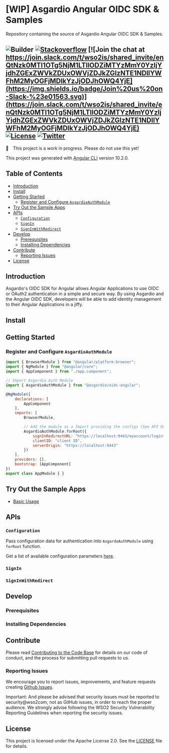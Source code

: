 # [WIP] Asgardio Angular OIDC SDK & Samples
Repository containing the source of Asgardio Angular OIDC SDK & Samples.

![Builder](https://github.com/asgardio/asgardio-js-oidc-sdk/workflows/Builder/badge.svg)
[![Stackoverflow](https://img.shields.io/badge/Ask%20for%20help%20on-Stackoverflow-orange)](https://stackoverflow.com/questions/tagged/wso2is)
[![Join the chat at https://join.slack.com/t/wso2is/shared_invite/enQtNzk0MTI1OTg5NjM1LTllODZiMTYzMmY0YzljYjdhZGExZWVkZDUxOWVjZDJkZGIzNTE1NDllYWFhM2MyOGFjMDlkYzJjODJhOWQ4YjE](https://img.shields.io/badge/Join%20us%20on-Slack-%23e01563.svg)](https://join.slack.com/t/wso2is/shared_invite/enQtNzk0MTI1OTg5NjM1LTllODZiMTYzMmY0YzljYjdhZGExZWVkZDUxOWVjZDJkZGIzNTE1NDllYWFhM2MyOGFjMDlkYzJjODJhOWQ4YjE)
[![License](https://img.shields.io/badge/License-Apache%202.0-blue.svg)](https://github.com/wso2/product-is/blob/master/LICENSE)
[![Twitter](https://img.shields.io/twitter/follow/wso2.svg?style=social&label=Follow)](https://twitter.com/intent/follow?screen_name=wso2)
---

:construction:&ensp;&ensp;This project is a work in progress. Please do not use this yet!

This project was generated with [Angular CLI](https://github.com/angular/angular-cli) version 10.2.0.

## Table of Contents

- [Introduction](#introduction)
- [Install](#install)
- [Getting Started](#getting-started)
    - [Register and Configure `AsgardioAuthModule`](###register-and-configure-asgardioauthmodule)
- [Try Out the Sample Apps](#try-out-the-sample-apps)
- [APIs](#apis)
    - [`Configuration`](#configuration)
    - [`SignIn`](#signin)
    - [`SignInWithRedirect`](#signinwithredirect)
- [Develop](#develop)
    - [Prerequisites](#prerequisites)
    - [Installing Dependencies](#installing-dependencies)
- [Contribute](#contribute)
    - [Reporting Issues](#reporting-issues)
- [License](#license)


## Introduction

Asgardio's OIDC SDK for Angular allows Angular Applications to use OIDC or OAuth2 authentication in a simple and secure way. By using Asgardio and the Angular OIDC SDK, developers will be able to add identity management to their Angular Applications in a jiffy.

## Install

## Getting Started

### Register and Configure `AsgardioAuthModule`
```javascript
import { BrowserModule } from "@angular/platform-browser";
import { NgModule } from "@angular/core";
import { AppComponent } from "./app.component";

// Import Asgardio Auth Module
import { AsgardioAuthModule } from "@asgardio/oidc-angular";

@NgModule({
    declarations: [
        AppComponent
    ],
    imports: [
        BrowserModule,

        // Add the module as a Import providing the configs (See API Docs)
        AsgardioAuthModule.forRoot({
            signInRedirectURL: "https://localhost:9443/myaccount/login",
            clientID: "client ID",
            serverOrigin: "https://localhost:9443"
        })
    ],
    providers: [],
    bootstrap: [AppComponent]
})
export class AppModule { }
```


## Try Out the Sample Apps
- [Basic Usage](samples/basic-usage)

## APIs

### `Configuration`

Pass configuration data for authentication into `AsgardoAuthModule` using `forRoot` function.

Get a list of available configuration parameters [here](https://github.com/asgardio/asgardio-js-oidc-sdk/blob/master/packages/oidc-js/README.md#initialize).  

### `SignIn`

### `SignInWithRedirect`

## Develop

### Prerequisites
### Installing Dependencies

## Contribute

Please read [Contributing to the Code Base](http://wso2.github.io/) for details on our code of conduct, and the process for submitting pull requests to us.

### Reporting Issues

We encourage you to report issues, improvements, and feature requests creating [Github Issues](https://github.com/asgardio/asgardio-js-oidc-sdk/issues).

Important: And please be advised that security issues must be reported to security@wso2com, not as GitHub issues, in order to reach the proper audience. We strongly advise following the WSO2 Security Vulnerability Reporting Guidelines when reporting the security issues.

## License

This project is licensed under the Apache License 2.0. See the [LICENSE](LICENSE) file for details.
